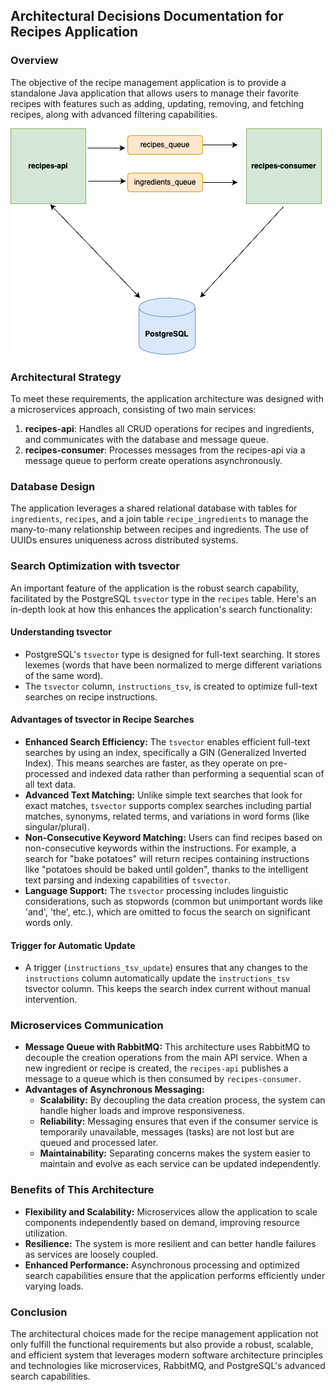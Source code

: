 ## Architectural Decisions Documentation for Recipes Application

### Overview
The objective of the recipe management application is to provide a standalone Java application that allows users to manage their favorite recipes with features such as adding, updating, removing, and fetching recipes, along with advanced filtering capabilities.

![architecture](./recipes-application-architecure.png)

### Architectural Strategy
To meet these requirements, the application architecture was designed with a microservices approach, consisting of two main services:
1. **recipes-api**: Handles all CRUD operations for recipes and ingredients, and communicates with the database and message queue.
2. **recipes-consumer**: Processes messages from the recipes-api via a message queue to perform create operations asynchronously.

### Database Design
The application leverages a shared relational database with tables for `ingredients`, `recipes`, and a join table `recipe_ingredients` to manage the many-to-many relationship between recipes and ingredients. The use of UUIDs ensures uniqueness across distributed systems.

### Search Optimization with tsvector
An important feature of the application is the robust search capability, facilitated by the PostgreSQL `tsvector` type in the `recipes` table. Here's an in-depth look at how this enhances the application's search functionality:

#### Understanding tsvector
- PostgreSQL's `tsvector` type is designed for full-text searching. It stores lexemes (words that have been normalized to merge different variations of the same word).
- The `tsvector` column, `instructions_tsv`, is created to optimize full-text searches on recipe instructions.

#### Advantages of tsvector in Recipe Searches
- **Enhanced Search Efficiency:** The `tsvector` enables efficient full-text searches by using an index, specifically a GIN (Generalized Inverted Index). This means searches are faster, as they operate on pre-processed and indexed data rather than performing a sequential scan of all text data.
- **Advanced Text Matching:** Unlike simple text searches that look for exact matches, `tsvector` supports complex searches including partial matches, synonyms, related terms, and variations in word forms (like singular/plural).
- **Non-Consecutive Keyword Matching:** Users can find recipes based on non-consecutive keywords within the instructions. For example, a search for "bake potatoes" will return recipes containing instructions like "potatoes should be baked until golden", thanks to the intelligent text parsing and indexing capabilities of `tsvector`.
- **Language Support:** The `tsvector` processing includes linguistic considerations, such as stopwords (common but unimportant words like 'and', 'the', etc.), which are omitted to focus the search on significant words only.

#### Trigger for Automatic Update
- A trigger (`instructions_tsv_update`) ensures that any changes to the `instructions` column automatically update the `instructions_tsv` tsvector column. This keeps the search index current without manual intervention.

### Microservices Communication
- **Message Queue with RabbitMQ:** This architecture uses RabbitMQ to decouple the creation operations from the main API service. When a new ingredient or recipe is created, the `recipes-api` publishes a message to a queue which is then consumed by `recipes-consumer`.
- **Advantages of Asynchronous Messaging:**
    - **Scalability:** By decoupling the data creation process, the system can handle higher loads and improve responsiveness.
    - **Reliability:** Messaging ensures that even if the consumer service is temporarily unavailable, messages (tasks) are not lost but are queued and processed later.
    - **Maintainability:** Separating concerns makes the system easier to maintain and evolve as each service can be updated independently.

### Benefits of This Architecture
- **Flexibility and Scalability:** Microservices allow the application to scale components independently based on demand, improving resource utilization.
- **Resilience:** The system is more resilient and can better handle failures as services are loosely coupled.
- **Enhanced Performance:** Asynchronous processing and optimized search capabilities ensure that the application performs efficiently under varying loads.

### Conclusion
The architectural choices made for the recipe management application not only fulfill the functional requirements but also provide a robust, scalable, and efficient system that leverages modern software architecture principles and technologies like microservices, RabbitMQ, and PostgreSQL's advanced search capabilities.
